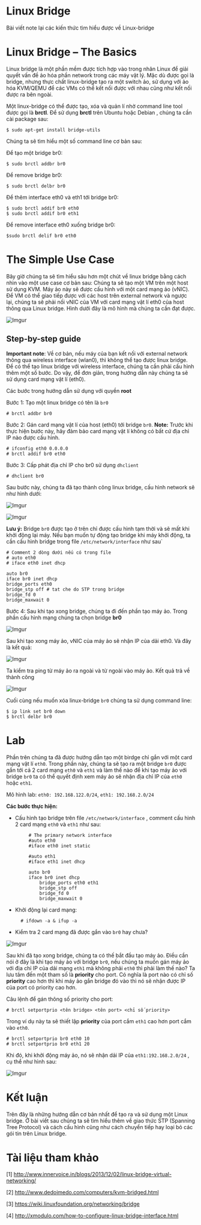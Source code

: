 Linux Bridge
========
Bài viết note lại các kiến thức tìm hiểu được về Linux-bridge

# Linux Bridge – The Basics

Linux bridge là một phần mềm được tích hợp vào trong nhân Linux để giải quyết vấn đề ảo hóa phần network trong các máy vật lý. Mặc dù được gọi là bridge, nhưng thực chất linux-bridge tạo ra một switch ảo, sử dụng với ảo hóa KVM/QEMU để các VMs có thể kết nối được với nhau cũng như kết nối được ra bên ngoài.

Một linux-bridge có thể được tạo, xóa và quản lí nhờ command line tool được gọi là **brctl**. Để sử dụng **brctl** trên Ubuntu hoặc Debian , chúng ta cần cài package sau: 

	$ sudo apt-get install bridge-utils

Chúng ta sẽ tìm hiểu một số command line cơ bản sau:

Để tạo một bridge br0:

	$ sudo brctl addbr br0

Để remove bridge br0:

	$ sudo brctl delbr br0
	
Để thêm interface eth0 và eth1 tới bridge br0:

	$ sudo brctl addif br0 eth0
	$ sudo brctl addif br0 eth1
	
Để remove interface eth0 xuống bridge br0:

	$sudo brctl delif br0 eth0

# The Simple Use Case

Bây giờ chúng ta sẽ tìm hiểu sâu hơn một chút về linux bridge bằng cách nhìn vào một use case cơ bản sau:  Chúng ta sẽ tạo một VM trên một host sử dụng KVM. Máy ảo này sẽ được cấu hình với một card mạng ảo (vNIC). Để VM có thể giao tiếp được với các host trên external network và ngược lại, chúng ta sẽ phải nối vNIC của VM với card mạng vật lí eth0 của host thông qua Linux bridge. Hình dưới đây là mô hình mà chúng ta cần đạt được.

![Imgur](http://i.imgur.com/pntn9Rm.png)

## Step-by-step guide
**Important note**: Về cơ bản, nếu máy của bạn kết nối với external network thông qua wireless interface (wlan0), thì không thể tạo được linux bridge. Để có thể tạo linux bridge với wireless interface, chúng ta cần phải cấu hình thêm một số bước. Do vậy, để đơn giản, trong hướng dẫn này chúng ta sẽ sử dụng card mạng vật lí (eth0).

Các bước trong hướng dẫn sử dụng với quyền **root**

Bước 1: Tạo một linux bridge có tên là `br0`

	# brctl addbr br0

Bước 2: Gán card mạng vật lí của host (eth0) tới bridge `br0`.  **Note:** Trước khi thực hiện bước này, hãy đảm bảo card mạng vật lí không có bất cứ địa chỉ IP nào được cấu hình.


	# ifconfig eth0 0.0.0.0
	# brctl addif br0 eth0

Bước 3:  Cấp phát địa chỉ IP cho br0 sử dụng `dhclient`

	# dhclient br0
		
Sau bước này, chúng ta đã tạo thành công linux bridge, cấu hình network sẽ như hình dưới:

![Imgur](http://i.imgur.com/rAR11XI.png)

![Imgur](http://i.imgur.com/equlXKs.png) 

**Lưu ý:** Bridge `br0` được tạo ở trên chỉ được cấu hình tạm thời và sẽ mất khi khởi động lại máy. Nếu bạn muốn tự động tạo bridge khi máy khởi động, ta cần cấu hình bridge trong file `/etc/network/interface` như sau`
		
	# Comment 2 dòng dưới nếu có trong file	
	# auto eth0
	# iface eth0 inet dhcp
	
	auto br0
	iface br0 inet dhcp
	bridge_ports eth0
	bridge_stp off # tat che do STP trong bridge
	bridge_fd 0 
	bridge_maxwait 0

Bước 4: Sau khi tạo xong bridge, chúng ta đi đến phần tạo máy ảo. Trong phần cấu hình mạng chúng ta chọn bridge **br0**

![Imgur](http://i.imgur.com/62X0JRw.png)

Sau khi tạo xong máy ảo, vNIC của máy ảo sẽ nhận IP của dải eth0. Và đây là kết quả:

![Imgur](http://i.imgur.com/m5uOjNb.png) 

Ta kiểm tra ping từ máy ảo ra ngoài và từ ngoài vào máy ảo. Kết quả trả về thành công

![Imgur](http://i.imgur.com/vNkqf4k.png)

Cuối cùng nếu muốn xóa linux-bridge `br0` chúng ta sử dụng command line:

	$ ip link set br0 down
	$ brctl delbr br0

# Lab

Phần trên chúng ta đã được hướng dẫn tạo một birdge chỉ gắn với một card mạng vật lí `eth0`. Trong phần này, chúng ta sẽ tạo ra một bridge `br0` được gắn tới cả 2 card mạng `eth0` và `eth1` và làm thế nào để khi tạo máy ảo với bridge `br0` ta có thể quyết định xem máy ảo sẽ nhận địa chỉ IP của `eth0` hoặc `eth1`.

Mô hình lab: `eth0: 192.168.122.0/24`, `eth1: 192.168.2.0/24`

**Các bước thực hiện:**

 - Cấu hình tạo bridge trên file `/etc/network/interface` , comment cấu hình 2 card mạng `eth0` và `eth1` như sau:

		    # The primary network interface
    		#auto eth0
    		#iface eth0 inet static
    		
    		#auto eth1
    		#iface eth1 inet dhcp
    		
    		auto br0
    		iface br0 inet dhcp
	    		bridge_ports eth0 eth1
	    		bridge_stp off
	    		bridge_fd 0
	    		bridge_maxwait 0

 - Khởi động lại card mạng:
 
	     # ifdown -a & ifup -a

 - Kiểm  tra 2 card mạng đã được gắn vào `br0` hay chưa?
 
 ![Imgur](http://i.imgur.com/aWI13hO.png)

Sau khi đã tạo xong bridge, chúng ta có thế bắt đầu tạo máy ảo. Điều cần nói ở đây là khi tạo máy ảo với bridge `br0`, nếu chúng ta muốn gán máy ảo với địa chỉ IP của dải mạng `eth1` mà không phải `eth0` thì phải làm thế nào? Ta lưu tâm đến một tham số là **priority** cho port. Có nghĩa là port nào có chỉ số **priority** cao hơn thì khi máy ảo gắn bridge đó vào thì nó sẽ nhận được IP của port có priority cao hơn.

Câu lệnh để gán thông số priority cho port:

    # brctl setportprio <tên bridge> <tên port> <chỉ số priority>

Trong ví dụ này ta sẽ thiết lập **priority** của port cắm `eth1` cao hơn port cắm vào `eth0`.

    # brctl setportprio br0 eth0 10
    # brctl setportprio br0 eth1 20

Khi đó, khi khởi động máy ảo, nó sẽ nhận dải IP của `eth1:192.168.2.0/24` , cụ thể như hình sau:

![Imgur](http://i.imgur.com/dEydLfw.png)

# Kết luận

Trên đây là những hướng dẫn cơ bản nhất để tạo ra và sử dụng một Linux bridge. Ở bài viết sau chúng ta sẽ tìm hiểu thêm về giao thức STP (Spanning Tree Protocol) và cách cấu hình cũng như cách chuyển tiếp hay loại bỏ các gói tin trên Linux bridge.

# Tài liệu tham khảo
[1] http://www.innervoice.in/blogs/2013/12/02/linux-bridge-virtual-networking/

[2] http://www.dedoimedo.com/computers/kvm-bridged.html

[3] https://wiki.linuxfoundation.org/networking/bridge

[4] http://xmodulo.com/how-to-configure-linux-bridge-interface.html


